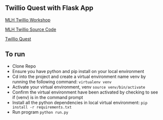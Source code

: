 ## Twillio Quest with Flask App


[MLH Twillio Workshop](https://docsend.com/view/ta3wdh2)

[MLH Twillio Source Code](https://glitch.com/~localhost-twilio)

[Twillio Quest](https://www.twilio.com/quest)

## To run
- Clone Repo
- Ensure you have python and pip install on your local environment 
- Cd into the project and create a virtual environment name venv by running the following command: 
```virtualenv venv```
- Activate your virtual environment, venv
```source venv/bin/activate```
- Confirm the virtual environment have been activated by checking to see if (venv) is in the command prompt 
- Install all the python dependencies in local virtual environment:
```pip install -r requirements.txt```
- Run program
```python run.py```

